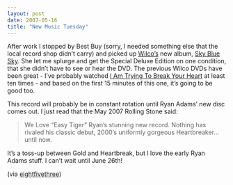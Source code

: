 ```yaml
---
layout: post
date: 2007-05-16
title: "New Music Tuesday"
---
```

<p>After work I stopped by Best Buy (sorry, I needed something else that the local record shop didn’t carry) and picked up <a href="http://wilcoworld.net/">Wilco’s</a> new album, <a href="http://wilcoworld.net/sbs/index.php">Sky Blue Sky</a>. She let me splurge and get the Special Deluxe Edition on one condition, that she didn’t have to see or hear the DVD. The previous Wilco DVDs have been great - I’ve probably watched <a href="http://www.amazon.com/Am-Trying-Break-Your-Heart/dp/B00008IAMJ/ref=pd_bbs_sr_1/102-2778195-4221713?ie=UTF8&amp;s=dvd&amp;qid=1179286893&amp;sr=8-1">I Am Trying To Break Your Heart</a> at least ten times - and based on the first 15 minutes of this one, it’s going to be good too.</p>

<p>This record will probably be in constant rotation until Ryan Adams’ new disc comes out. I just read that the May 2007 Rolling Stone said:</p>

<blockquote>
  <p>We Love “Easy Tiger” Ryan’s stunning new record. Nothing has rivaled his classic debut, 2000’s uniformly gorgeous Heartbreaker…until now.</p>
</blockquote>

<p>It’s a toss-up between Gold and Heartbreak, but I love the early Ryan Adams stuff. I can’t wait until June 26th!</p>
 (via <a href="http://www.eightfivethree.com/2007/05/15/new-music-tuesday/">eightfivethree</a>)